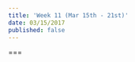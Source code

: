 ```yaml
---
title: 'Week 11 (Mar 15th - 21st)'
date: 03/15/2017
published: false
---
```


<!--- Your weekly summary content goes below here -->

<!--- Your weekly summary content goes above here -->

===

<!--- Your weekly materials content goes below here -->
